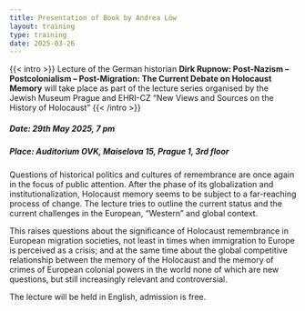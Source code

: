 ```yaml
---
title: Presentation of Book by Andrea Löw
layout: training
type: training
date: 2025-03-26
---
```


{{< intro >}}
Lecture of the German historian **Dirk Rupnow: Post-Nazism – Postcolonialism – Post-Migration: The Current Debate on Holocaust Memory** will take place as part of the lecture series organised by the Jewish Museum Prague and EHRI-CZ “New Views and Sources on the History of Holocaust”
{{< /intro >}}

##### Date: 29th May 2025, 7 pm

##### Place: Auditorium OVK, Maiselova 15, Prague 1, 3rd floor

Questions of historical politics and cultures of remembrance are once again in the focus of public attention. After the phase of its globalization and institutionalization, Holocaust memory seems to be subject to a far-reaching process of change. The lecture tries to outline the current status and the current challenges in the European, “Western” and global context. 

This raises questions about the significance of Holocaust remembrance in European migration societies, not least in times when immigration to Europe is perceived as a crisis; and at the same time about the global competitive relationship between the memory of the Holocaust and the memory of crimes of European colonial powers in the world none of which are new questions, but still increasingly relevant and controversial.

The lecture will be held in English, admission is free.